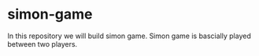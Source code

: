 # simon-game
In this repository we will build simon game.
Simon game is bascially played between two players.
